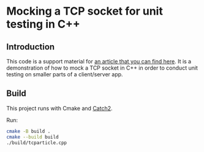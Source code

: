 # Mocking a TCP socket for unit testing in C++
## Introduction

This code is a support material for [an article that you can find here](https://medium.com/@grybouilli/mocking-a-tcp-socket-for-unit-testing-in-c-737040365994). It is a demonstration of how to mock a TCP socket in C++ in order to conduct unit testing on smaller parts of a client/server app.

## Build

This project runs with Cmake and [Catch2](https://github.com/catchorg/Catch2).

Run:
```bash
cmake -B build .
cmake --build build
./build/tcparticle.cpp
```

